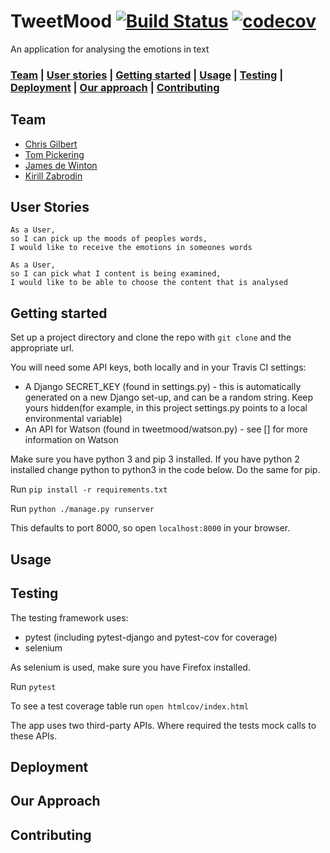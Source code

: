 # TweetMood   [![Build Status](https://travis-ci.com/kirillzabrodin/tweet_mood.svg?branch=master)](https://travis-ci.com/kirillzabrodin/tweet_mood)   [![codecov](https://codecov.io/gh/kirillzabrodin/tweet_mood/branch/master/graph/badge.svg)](https://codecov.io/gh/kirillzabrodin/tweet_mood)
An application for analysing the emotions in text

### [Team](https://github.com/kirillzabrodin/tweet_mood#team) |  [User stories](https://github.com/kirillzabrodin/tweet_mood#user-stories) |  [Getting started](https://github.com/kirillzabrodin/tweet_mood#getting-started) |  [Usage](https://github.com/kirillzabrodin/tweet_mood#usage) |  [Testing](https://github.com/kirillzabrodin/tweet_mood#testing) |   [Deployment](https://github.com/kirillzabrodin/tweet_mood#deployment) |   [Our approach](https://github.com/kirillzabrodin/tweet_mood#our-approach) |  [Contributing](https://github.com/kirillzabrodin/tweet_mood#contributing)

## Team

* [Chris Gilbert](https://github.com/chrisjgilbert)
* [Tom Pickering](https://github.com/topickering)
* [James de Winton](http://github.com/jamesdew12)
* [Kirill Zabrodin](https://github.com/kirillzabrodin)

## User Stories
```
As a User,
so I can pick up the moods of peoples words,
I would like to receive the emotions in someones words

As a User,
so I can pick what I content is being examined,
I would like to be able to choose the content that is analysed
```

## Getting started
Set up a project directory and clone the repo with ```git clone``` and the appropriate url.

You will need some API keys, both locally and in your Travis CI settings:
* A Django SECRET_KEY (found in settings.py) - this is automatically generated on a new Django set-up, and can be a random string.  Keep yours hidden(for example, in this project settings.py points to a local environmental variable)
* An API for Watson (found in tweetmood/watson.py) - see [] for more information on Watson

Make sure you have python 3 and pip 3 installed. If you have python 2 installed change python to python3 in the code below. Do the same for pip.

Run ```pip install -r requirements.txt```

Run ```python ./manage.py runserver```

This defaults to port 8000, so open ```localhost:8000``` in your browser.

## Usage

## Testing

The testing framework uses:
* pytest (including pytest-django and pytest-cov for coverage)
* selenium

As selenium is used, make sure you have Firefox installed.

Run ```pytest```

To see a test coverage table run ```open htmlcov/index.html```

The app uses two third-party APIs. Where required the tests mock calls to these APIs.

## Deployment

## Our Approach

## Contributing
